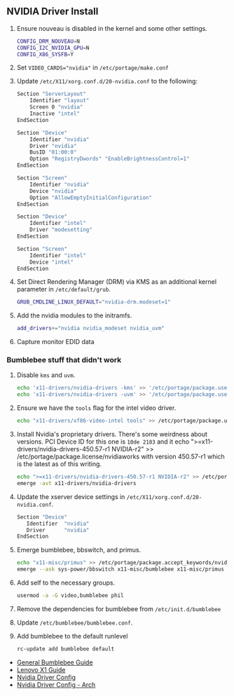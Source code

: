 ## NVIDIA Driver Install

1. Ensure nouveau is disabled in the kernel and some other settings.

    ```bash
    CONFIG_DRM_NOUVEAU=N
    CONFIG_I2C_NVIDIA_GPU=N
    CONFIG_X86_SYSFB=Y
    ```
1. Set `VIDEO_CARDS="nvidia"` in `/etc/portage/make.conf`
1. Update `/etc/X11/xorg.conf.d/20-nvidia.conf` to the following:

    ```bash
    Section "ServerLayout"
        Identifier "layout"
        Screen 0 "nvidia"
        Inactive "intel"
    EndSection

    Section "Device"
        Identifier "nvidia"
        Driver "nvidia"
        BusID "01:00:0"
        Option "RegistryDwords" "EnableBrightnessControl=1"
    EndSection

    Section "Screen"
        Identifier "nvidia"
        Device "nvidia"
        Option "AllowEmptyInitialConfiguration"
    EndSection

    Section "Device"
        Identifier "intel"
        Driver "modesetting"
    EndSection

    Section "Screen"
        Identifier "intel"
        Device "intel"
    EndSection
    ```
1. Set Direct Rendering Manager (DRM) via KMS as an additional kernel parameter in `/etc/default/grub`.

    ```bash
    GRUB_CMDLINE_LINUX_DEFAULT="nvidia-drm.modeset=1"
    ```
1. Add the nvidia modules to the initramfs.

    ```bash
    add_drivers+="nvidia nvidia_modeset nvidia_uvm"
    ```
1. Capture monitor EDID data

### Bumblebee stuff that didn't work

1. Disable `kms` and `uvm`.

    ```bash
    echo 'x11-drivers/nvidia-drivers -kms' >> '/etc/portage/package.use/nvidia'
    echo 'x11-drivers/nvidia-drivers -uvm' >> '/etc/portage/package.use/nvidia'
    ```
1. Ensure we have the `tools` flag for the intel video driver.

    ```bash
    echo "x11-drivers/xf86-video-intel tools" >> /etc/portage/package.use/nvidia
    ```
1. Install Nvidia's proprietary drivers. There's some weirdness about versions. PCI Device ID for this one is `10de 2183` and it echo ">=x11-drivers/nvidia-drivers-450.57-r1 NVIDIA-r2" >> /etc/portage/package.license/nvidiaworks with version 450.57-r1 which is the latest as of this writing.

    ```bash
    echo ">=x11-drivers/nvidia-drivers-450.57-r1 NVIDIA-r2" >> /etc/portage/package.license/nvidia
    emerge -avt x11-drivers/nvidia-drivers
    ```
1. Update the xserver device settings in `/etc/X11/xorg.conf.d/20-nvidia.conf`.

    ```bash
    Section "Device"
       Identifier  "nvidia"
       Driver      "nvidia"
    EndSection
    ```
1. Emerge bumblebee, bbswitch, and primus.

    ```bash
    echo "x11-misc/primus" >> /etc/portage/package.accept_keywords/nvidia
    emerge --ask sys-power/bbswitch x11-misc/bumblebee x11-misc/primus
    ```
1. Add self to the necessary groups.

    ```bash
    usermod -a -G video,bumblebee phil
    ```
1. Remove the dependencies for bumblebee from `/etc/init.d/bumblebee`
1. Update `/etc/bumblebee/bumblebee.conf`.
1. Add bumblebee to the default runlevel

    ```bash
    rc-update add bumblebee default
    ```

* [General Bumblebee Guide](https://wiki.gentoo.org/wiki/NVIDIA/Bumblebee)
* [Lenovo X1 Guide](https://wiki.gentoo.org/wiki/Lenovo_ThinkPad_X1_Extreme)
* [Nvidia Driver Config](https://wiki.gentoo.org/wiki/NVIDIA/nvidia-drivers#Kernel)
* [Nvidia Driver Config - Arch](https://wiki.archlinux.org/index.php/NVIDIA)
